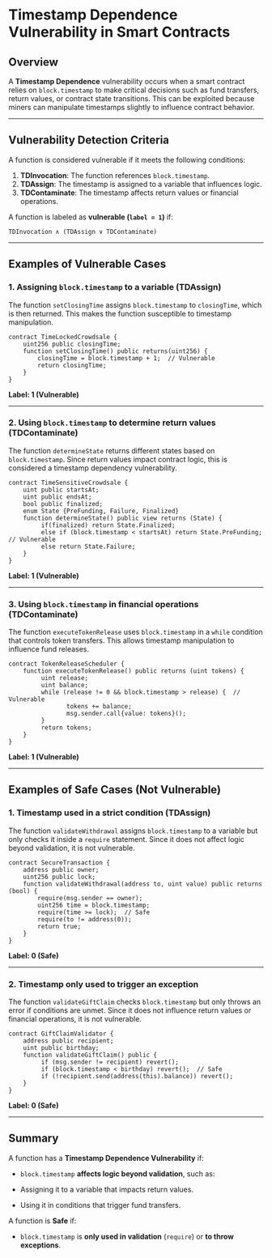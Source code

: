 # **Timestamp Dependence Vulnerability in Smart Contracts**

## **Overview**
A **Timestamp Dependence** vulnerability occurs when a smart contract relies on `block.timestamp` to make critical decisions such as fund transfers, return values, or contract state transitions. This can be exploited because miners can manipulate timestamps slightly to influence contract behavior.

---

## **Vulnerability Detection Criteria**
A function is considered vulnerable if it meets the following conditions:

1. **TDInvocation**: The function references `block.timestamp`.
2. **TDAssign**: The timestamp is assigned to a variable that influences logic.
3. **TDContaminate**: The timestamp affects return values or financial operations.

A function is labeled as **vulnerable (****`label = 1`****)** if:
```
TDInvocation ∧ (TDAssign ∨ TDContaminate)
```

---

## **Examples of Vulnerable Cases**

### **1. Assigning `block.timestamp` to a variable (TDAssign)**
The function `setClosingTime` assigns `block.timestamp` to `closingTime`, which is then returned. This makes the function susceptible to timestamp manipulation.

```solidity
contract TimeLockedCrowdsale {
    uint256 public closingTime;       
    function setClosingTime() public returns(uint256) {
        closingTime = block.timestamp + 1;  // Vulnerable
        return closingTime;
    }
}
```
**Label: 1 (Vulnerable)**

---

### **2. Using `block.timestamp` to determine return values (TDContaminate)**
The function `determineState` returns different states based on `block.timestamp`. Since return values impact contract logic, this is considered a timestamp dependency vulnerability.

```solidity
contract TimeSensitiveCrowdsale {
    uint public startsAt;
    uint public endsAt;
    bool public finalized;
    enum State {PreFunding, Failure, Finalized}
    function determineState() public view returns (State) {
         if(finalized) return State.Finalized;
         else if (block.timestamp < startsAt) return State.PreFunding;  // Vulnerable
         else return State.Failure;
    }
}
```
**Label: 1 (Vulnerable)**

---

### **3. Using `block.timestamp` in financial operations (TDContaminate)**
The function `executeTokenRelease` uses `block.timestamp` in a `while` condition that controls token transfers. This allows timestamp manipulation to influence fund releases.

```solidity
contract TokenReleaseScheduler {
    function executeTokenRelease() public returns (uint tokens) {
         uint release;
         uint balance;
         while (release != 0 && block.timestamp > release) {  // Vulnerable
                tokens += balance;
                msg.sender.call{value: tokens}();
         }
         return tokens;
    }
}
```
**Label: 1 (Vulnerable)**

---

## **Examples of Safe Cases (Not Vulnerable)**

### **1. Timestamp used in a strict condition (TDAssign)**
The function `validateWithdrawal` assigns `block.timestamp` to a variable but only checks it inside a `require` statement. Since it does not affect logic beyond validation, it is not vulnerable.

```solidity
contract SecureTransaction {
    address public owner;
    uint256 public lock;        
    function validateWithdrawal(address to, uint value) public returns (bool) {
        require(msg.sender == owner);
        uint256 time = block.timestamp;
        require(time >= lock);  // Safe
        require(to != address(0));
        return true;
    }
}
```
**Label: 0 (Safe)**

---

### **2. Timestamp only used to trigger an exception**
The function `validateGiftClaim` checks `block.timestamp` but only throws an error if conditions are unmet. Since it does not influence return values or financial operations, it is not vulnerable.

```solidity
contract GiftClaimValidator {
    address public recipient;
    uint public birthday;
    function validateGiftClaim() public {
         if (msg.sender != recipient) revert();
         if (block.timestamp < birthday) revert();  // Safe
         if (!recipient.send(address(this).balance)) revert();
    }
}
```
**Label: 0 (Safe)**

---

## **Summary**
A function has a **Timestamp Dependence Vulnerability** if:
- `block.timestamp` **affects logic beyond validation**, such as:

- Assigning it to a variable that impacts return values.
- Using it in conditions that trigger fund transfers.

A function is **Safe** if:
- `block.timestamp` is **only used in validation** (`require`) or **to throw exceptions**.
